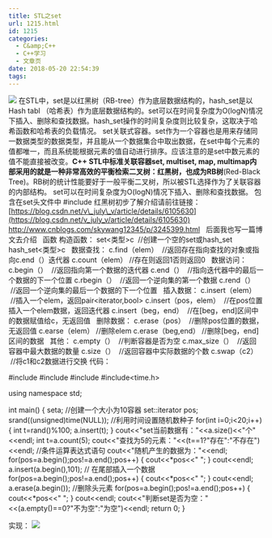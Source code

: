 ```yaml
---
title: STL之set
url: 1215.html
id: 1215
categories:
  - C&amp;C++
  - C++学习
  - 文章页
date: 2018-05-20 22:54:39
tags:
---
```


![](http://47.100.4.8/wp-content/uploads/2018/05/图片150.png) 在STL中，set是以红黑树（RB-tree）作为底层数据结构的，hash\_set是以Hash tabl （哈希表）作为底层数据结构的。set可以在时间复杂度为O(logN)情况下插入、删除和查找数据。hash\_set操作的时间复杂度则比较复杂，这取决于哈希函数和哈希表的负载情况。 set关联式容器。set作为一个容器也是用来存储同一数据类型的数据类型，并且能从一个数据集合中取出数据，在set中每个元素的值都唯一，而且系统能根据元素的值自动进行排序。应该注意的是set中数元素的值不能直接被改变。**C++ STL中标准关联容器set, multiset, map, multimap内部采用的就是一种非常高效的平衡检索二叉树：红黑树，也成为RB树**(Red-Black Tree)。RB树的统计性能要好于一般平衡二叉树，所以被STL选择作为了关联容器的内部结构。 set可以在时间复杂度为O(logN)情况下插入、删除和查找数据。 包含在set头文件中 #include<set> 红黑树初步了解介绍请前往链接：[https://blog.csdn.net/v\_july\_v/article/details/6105630](https://blog.csdn.net/v_july_v/article/details/6105630) http://www.cnblogs.com/skywang12345/p/3245399.html   后面我也写一篇博文去介绍   函数 构造函数： set<类型>c  //创建一个空的set或hash\_set hash\_set<类型>c   数据查找： c.find（elem）  //返回存在指向查找的对象或指向c.end（）迭代器 c.count（elem） //存在则返回1否则返回0   数据访问： c.begin（）  //返回指向第一个数据的迭代器 c.end（）  //指向迭代器中的最后一个数据的下一个位置 c.rbegin（）  //返回一个逆向集的第一个数据 c.rend（）  //返回一个逆向集的最后一个数据的下一个位置   插入数据： c.insert（elem）  //插入一个elem，返回pair<iterator,bool> c.insert（pos，elem）  //在pos位置插入一个elem数据，返回迭代器 c.insert（beg，end）  //在\[beg，end\]区间中的数据赋值给c，无返回值   删除数据： c.erase（pos）  //删除pos位置的数据，无返回值 c.earse（elem） //删除elem c.erase（beg,end） //删除\[beg，end\]区间的数据   其他： c.empty（）  //判断容器是否为空 c.max_size（）  //返回容器中最大数据的数量 c.size（）  //返回容器中实际数据的个数 c.swap（c2）  //将c1和c2数据进行交换 代码：

#include<iostream>
#include<set>
#include<cstdlib>
#include<time.h>

using namespace std;

int main()
{
    set<int>a;  //创建一个大小为10容器
    set<int>::iterator pos;
    srand((unsigned)time(NULL));  //利用时间设置随机数种子
    for(int i=0;i<20;i++)
        {
            int t=rand()%100;
            a.insert(t);
        }
    cout<<"set当前数据有："<<a.size()<<"个"<<endl;
    int t=a.count(5);
    cout<<"查找为5的元素："<<(t==1?"存在":"不存在")<<endl; //条件运算表达式语句
    cout<<"随机产生的数据为："<<endl;
    for(pos=a.begin();pos!=a.end();pos++)
        {
            cout<<*pos<<" ";
        }
    cout<<endl;
    a.insert(a.begin(),101); //  在尾部插入一个数据
    for(pos=a.begin();pos!=a.end();pos++)
        {
            cout<<*pos<<" ";
        }
    cout<<endl;
    a.erase(a.begin());  //删除头元素
    for(pos=a.begin();pos!=a.end();pos++)
        {
            cout<<*pos<<" ";
        }
    cout<<endl;
    cout<<"判断set是否为空："<<(a.empty()==0?"不为空":"为空")<<endl;
    return 0;
}

实现： ![](http://47.100.4.8/wp-content/uploads/2018/05/123123-1.png)